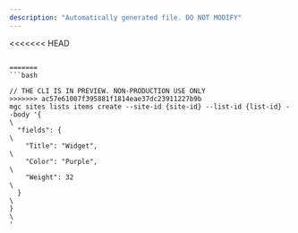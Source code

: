 ```yaml
---
description: "Automatically generated file. DO NOT MODIFY"
---
```


<<<<<<< HEAD
```cli

=======
```bash

// THE CLI IS IN PREVIEW. NON-PRODUCTION USE ONLY
>>>>>>> ac57e61007f395881f1814eae37dc23911227b9b
mgc sites lists items create --site-id {site-id} --list-id {list-id} --body '{\
  "fields": {\
    "Title": "Widget",\
    "Color": "Purple",\
    "Weight": 32\
  }\
}\
'

```